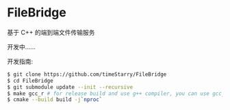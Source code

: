 # FileBridge
基于 C++ 的端到端文件传输服务

开发中……

开发指南:

```bash
$ git clone https://github.com/timeStarry/FileBridge
$ cd FileBridge
$ git submodule update --init --recursive
$ make gcc_r # for release build and use g++ compiler, you can use gcc_b for debugging, and clang prefix to specify clang/llvm compilation
$ cmake --build build -j`nproc`
```
